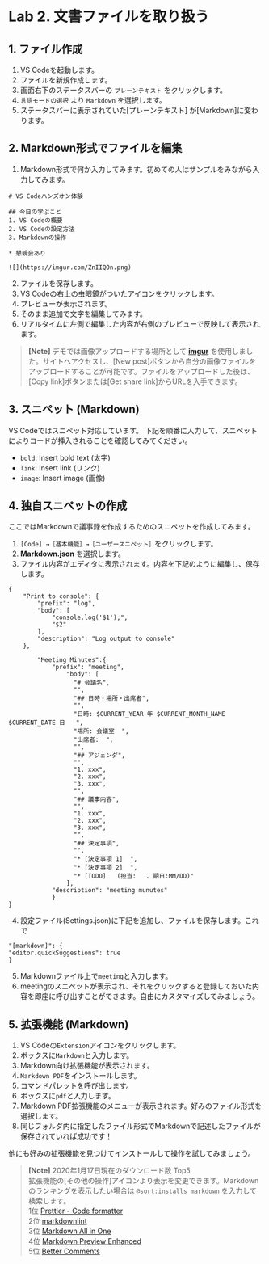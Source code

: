 # Lab 2. 文書ファイルを取り扱う

## 1. ファイル作成
1. VS Codeを起動します。
2. ファイルを新規作成します。
3. 画面右下のステータスバーの `プレーンテキスト` をクリックします。
4. `言語モードの選択` より `Markdown` を選択します。
5. ステータスバーに表示されていた[プレーンテキスト]
が[Markdown]に変わります。

## 2. Markdown形式でファイルを編集
1. Markdown形式で何か入力してみます。初めての人はサンプルをみながら入力してみます。
```
# VS Codeハンズオン体験

## 今日の学ぶこと
1. VS Codeの概要 
2. VS Codeの設定方法
3. Markdownの操作

* 懇親会あり

![](https://imgur.com/ZnIIQOn.png)
```
2. ファイルを保存します。
3. VS Codeの右上の虫眼鏡がついたアイコンをクリックします。
4. プレビューが表示されます。
5. そのまま追加で文字を編集してみます。
6. リアルタイムに左側で編集した内容が右側のプレビューで反映して表示されます。

>**[Note]** デモでは画像アップロードする場所として **[imgur](https://imgur.com/)** を使用しました。サイトへアクセスし、[New post]ボタンから自分の画像ファイルをアップロードすることが可能です。ファイルをアップロードした後は、[Copy link]ボタンまたは[Get share link]からURLを入手できます。

## 3. スニペット (Markdown)
VS Codeではスニペット対応しています。
下記を順番に入力して、スニペットによりコードが挿入されることを確認してみてください。
* `bold`: Insert bold text (太字)
* `link`: Insert link (リンク)
* `image`: Insert image (画像)

## 4. 独自スニペットの作成
ここではMarkdownで議事録を作成するためのスニペットを作成してみます。
1. `[Code] →［基本機能］→［ユーザースニペット］`をクリックします。
2. **Markdown.json** を選択します。
3. ファイル内容がエディタに表示されます。内容を下記のように編集し、保存します。
```
{
	"Print to console": {
		"prefix": "log",
		"body": [
			"console.log('$1');",
			"$2"
		],
		"description": "Log output to console"
	},

		"Meeting Minutes":{
			"prefix": "meeting",
				"body": [
				  "# 会議名",
				  "",
				  "## 日時・場所・出席者",
				  "",
				  "日時: $CURRENT_YEAR 年 $CURRENT_MONTH_NAME $CURRENT_DATE 日   ",
				  "場所: 会議室  ",
				  "出席者:  ",
				  "",
				  "## アジェンダ",
				  "",
				  "1. xxx",
				  "2. xxx",
				  "3. xxx",
				  "",
				  "## 議事内容",
				  "",
				  "1. xxx",
				  "2. xxx",
				  "3. xxx",
				  "",
				  "## 決定事項",
				  "",
				  "* [決定事項 1]  ",
				  "* [決定事項 2]  ",
				  "* [TODO]   (担当:   、期日:MM/DD)"
				],
			"description": "meeting munutes"
			}
}
```
4. 設定ファイル(Settings.json)に下記を追加し、ファイルを保存します。これで
```
"[markdown]": {
"editor.quickSuggestions": true
}
```
5. Markdownファイル上で`meeting`と入力します。
6. meetingのスニペットが表示され、それをクリックすると登録しておいた内容を即座に呼び出すことができます。自由にカスタマイズしてみましょう。

## 5. 拡張機能 (Markdown)
1. VS Codeの`Extension`アイコンをクリックします。
2. ボックスに`Markdown`と入力します。
3. Markdown向け拡張機能が表示されます。
4. `Markdown PDF`をインストールします。
5. コマンドパレットを呼び出します。
6. ボックスに`pdf`と入力します。
7. Markdown PDF拡張機能のメニューが表示されます。好みのファイル形式を選択します。
8. 同じフォルダ内に指定したファイル形式でMarkdownで記述したファイルが保存されていれば成功です！

他にも好みの拡張機能を見つけてインストールして操作を試してみましょう。

> **[Note]** 2020年1月17日現在のダウンロード数 Top5  
> 拡張機能の[その他の操作]アイコンより表示を変更できます。Markdownのランキングを表示したい場合は `@sort:installs markdown` を入力して検索します。  
>1位 [Prettier - Code formatter](https://marketplace.visualstudio.com/items?itemName=esbenp.prettier-vscode)  
>2位 [markdownlint](https://marketplace.visualstudio.com/items?itemName=DavidAnson.vscode-markdownlint)  
>3位 [Markdown All in One](https://marketplace.visualstudio.com/items?itemName=yzhang.markdown-all-in-one)  
>4位 [Markdown Preview Enhanced](https://marketplace.visualstudio.com/items?itemName=shd101wyy.markdown-preview-enhanced)  
>5位 [Better Comments](https://marketplace.visualstudio.com/items?itemName=aaron-bond.better-comments) 


